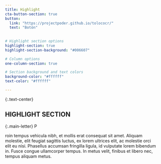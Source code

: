```yaml
---
title: Highlight
cta-button-section: true
button:
  link: "https://projectpoder.github.io/tolococr/"
  text: "Botón"
  
  
# Highlight section options
highlight-section: true
highlight-section-background: "#006607"

# Column options
one-column-section: true

# Section background and text colors
background-color: "#ffffff"
text-color: "#ffffff"

---
```

{:.text-center}
## HIGHLIGHT SECTION

{:.main-letter}
P

roin tempus vehicula nibh, et mollis erat consequat sit amet. Aliquam molestie, elit feugiat sagittis luctus, ex lorem ultrices elit, ac molestie orci elit eu nisi. Phasellus accumsan fringilla ligula, id vulputate lorem bibendum in. Fusce congue ullamcorper tempus. In metus velit, finibus et libero nec, tempus aliquam metus.
